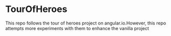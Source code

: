 # TourOfHeroes
This repo follows the tour of heroes project on angular.io.However, this repo attempts more experiments with them to enhance the vanilla project
